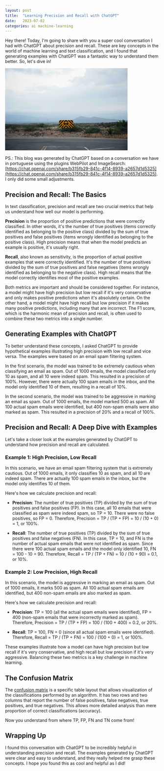 ```yaml
---
layout: post
title:  "Learning Precision and Recall with ChatGPT"
date:   2023-07-02
categories: ai machine-learning
---
```


Hey there! Today, I'm going to share with you a super cool conversation I had with ChatGPT about precision and recall. These are key concepts in the world of machine learning and text classification, and I found that generating examples with ChatGPT was a fantastic way to understand them better. So, let's dive in!

![Two Paths Road](/assets/images/2023-07-02-learning-precision-recall-chatgpt.jpg)

PS.: This blog was generated by ChatGPT based on a conversation we have in portuguese using the plugins WebPilot and ImageSearch: [https://chat.openai.com/share/b315fb29-841c-4f14-8939-a2657d1d5325](https://chat.openai.com/share/b315fb29-841c-4f14-8939-a2657d1d5325). I only did some small adjustments.

## Precision and Recall: The Basics

In text classification, precision and recall are two crucial metrics that help us understand how well our model is performing. 

**Precision** is the proportion of positive predictions that were correctly classified. In other words, it's the number of true positives (items correctly identified as belonging to the positive class) divided by the sum of true positives and false positives (items wrongly identified as belonging to the positive class). High precision means that when the model predicts an example is positive, it's usually right.

**Recall**, also known as sensitivity, is the proportion of actual positive examples that were correctly identified. It's the number of true positives divided by the sum of true positives and false negatives (items wrongly identified as belonging to the negative class). High recall means that the model correctly identifies most of the positive examples.

Both metrics are important and should be considered together. For instance, a model might have high precision but low recall if it's very conservative and only makes positive predictions when it's absolutely certain. On the other hand, a model might have high recall but low precision if it makes many positive predictions, including many that are incorrect. The F1 score, which is the harmonic mean of precision and recall, is often used to combine these two metrics into a single number.

## Generating Examples with ChatGPT

To better understand these concepts, I asked ChatGPT to provide hypothetical examples illustrating high precision with low recall and vice versa. The examples were based on an email spam filtering system.

In the first scenario, the model was trained to be extremely cautious when classifying an email as spam. Out of 1000 emails, the model classified only 10 as spam, and all 10 were indeed spam. This resulted in a precision of 100%. However, there were actually 100 spam emails in the inbox, and the model only identified 10 of them, resulting in a recall of 10%.

In the second scenario, the model was trained to be aggressive in marking an email as spam. Out of 1000 emails, the model marked 500 as spam. All 100 actual spam emails were identified, but 400 non-spam emails were also marked as spam. This resulted in a precision of 20% and a recall of 100%.

## Precision and Recall: A Deep Dive with Examples

Let's take a closer look at the examples generated by ChatGPT to understand how precision and recall are calculated.

### Example 1: High Precision, Low Recall

In this scenario, we have an email spam filtering system that is extremely cautious. Out of 1000 emails, it only classifies 10 as spam, and all 10 are indeed spam. There are actually 100 spam emails in the inbox, but the model only identifies 10 of them.

Here's how we calculate precision and recall:

- **Precision**: The number of true positives (TP) divided by the sum of true positives and false positives (FP). In this case, all 10 emails that were classified as spam were indeed spam, so TP = 10. There were no false positives, so FP = 0. Therefore, Precision = TP / (TP + FP) = 10 / (10 + 0) = 1, or 100%.

- **Recall**: The number of true positives (TP) divided by the sum of true positives and false negatives (FN). In this case, TP = 10, and FN is the number of actual spam emails that were not identified as spam. Since there were 100 actual spam emails and the model only identified 10, FN = 100 - 10 = 90. Therefore, Recall = TP / (TP + FN) = 10 / (10 + 90) = 0.1, or 10%.

### Example 2: Low Precision, High Recall

In this scenario, the model is aggressive in marking an email as spam. Out of 1000 emails, it marks 500 as spam. All 100 actual spam emails are identified, but 400 non-spam emails are also marked as spam.

Here's how we calculate precision and recall:

- **Precision**: TP = 100 (all the actual spam emails were identified), FP = 400 (non-spam emails that were incorrectly marked as spam). Therefore, Precision = TP / (TP + FP) = 100 / (100 + 400) = 0.2, or 20%.

- **Recall**: TP = 100, FN = 0 (since all actual spam emails were identified). Therefore, Recall = TP / (TP + FN) = 100 / (100 + 0) = 1, or 100%.

These examples illustrate how a model can have high precision but low recall if it's very conservative, and high recall but low precision if it's very aggressive. Balancing these two metrics is a key challenge in machine learning.

## The Confusion Matrix

The [confusion matrix](https://en.wikipedia.org/wiki/Confusion_matrix) is a specific table layout that allows visualization of the classifications performed by an algorithm. It has two rows and two columns that report the number of false positives, false negatives, true positives, and true negatives. This allows more detailed analysis than mere proportion of correct classifications (accuracy).

Now you understand from where TP, FP, FN and TN come from!

## Wrapping Up

I found this conversation with ChatGPT to be incredibly helpful in understanding precision and recall. The examples generated by ChatGPT were clear and easy to understand, and they really helped me grasp these concepts. I hope you found this as cool and helpful as I did!
